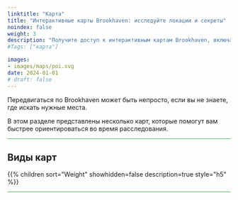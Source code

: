 ```yaml
---
linktitle: "Карта"
title: "Интерактивные карты Brookhaven: исследуйте локации и секреты"
noindex: false
weight: 3
description: "Получите доступ к интерактивным картам Brookhaven, включая местоположения кристаллов, монолитов и точек интереса. Исследуйте с лёгкостью!"
#Tags: ["карта"]

images:
- images/maps/poi.svg
date: 2024-01-01
# draft: false
--- 
```



Передвигаться по Brookhaven может быть непросто, если вы не знаете, где искать нужные места.  

В этом разделе представлены несколько карт, которые помогут вам быстрее ориентироваться во время расследования.  


<hr style="background-color: #28b44c" size=8>

## Виды карт

{{% children sort="Weight" showhidden=false description=true style="h5"  %}}


<hr style="background-color: #28b44c" size=8>
